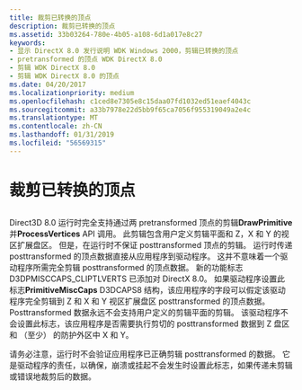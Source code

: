 ```yaml
---
title: 裁剪已转换的顶点
description: 裁剪已转换的顶点
ms.assetid: 33b03264-780e-4b05-a108-6d1a017e8c27
keywords:
- 显示 DirectX 8.0 发行说明 WDK Windows 2000，剪辑已转换的顶点
- pretransformed 的顶点 WDK DirectX 8.0
- 剪辑 WDK DirectX 8.0
- 剪辑 WDK DirectX 8.0 的顶点
ms.date: 04/20/2017
ms.localizationpriority: medium
ms.openlocfilehash: c1ced8e7305e8c15daa07fd1032ed51eaef4043c
ms.sourcegitcommit: a33b7978e22d5bb9f65ca7056f955319049a2e4c
ms.translationtype: MT
ms.contentlocale: zh-CN
ms.lasthandoff: 01/31/2019
ms.locfileid: "56569315"
---
```

# <a name="clipping-transformed-vertices"></a>裁剪已转换的顶点


## <span id="ddk_clipping_transformed_vertices_gg"></span><span id="DDK_CLIPPING_TRANSFORMED_VERTICES_GG"></span>


Direct3D 8.0 运行时完全支持通过两 pretransformed 顶点的剪辑**DrawPrimitive**并**ProcessVertices** API 调用。 此剪辑包含用户定义剪辑平面和 Z，X 和 Y 的视区扩展盘区。 但是，在运行时不保证 posttransformed 顶点的剪辑。 运行时传递 posttransformed 的顶点数据直接从应用程序到驱动程序。 这并不意味着一个驱动程序所需完全剪辑 posttransformed 的顶点数据。 新的功能标志 D3DPMISCCAPS\_CLIPTLVERTS 已添加对 DirectX 8.0。 如果驱动程序设置此标志**PrimitiveMiscCaps** D3DCAPS8 结构，该应用程序的字段可以假定该驱动程序完全剪辑到 Z 和 X 和 Y 视区扩展盘区 posttransformed 的顶点数据。 Posttransformed 数据永远不会支持用户定义的剪辑平面的剪辑。 该驱动程序不会设置此标志，该应用程序是否需要执行剪切的 posttransformed 数据到 Z 盘区和 （至少） 的防护外区中 X 和 Y。

请务必注意，运行时不会验证应用程序已正确剪辑 posttransformed 的数据。 它是驱动程序的责任，以确保，崩溃或挂起不会发生时设置此标志，如果传递未剪辑或错误地裁剪后的数据。

 

 





